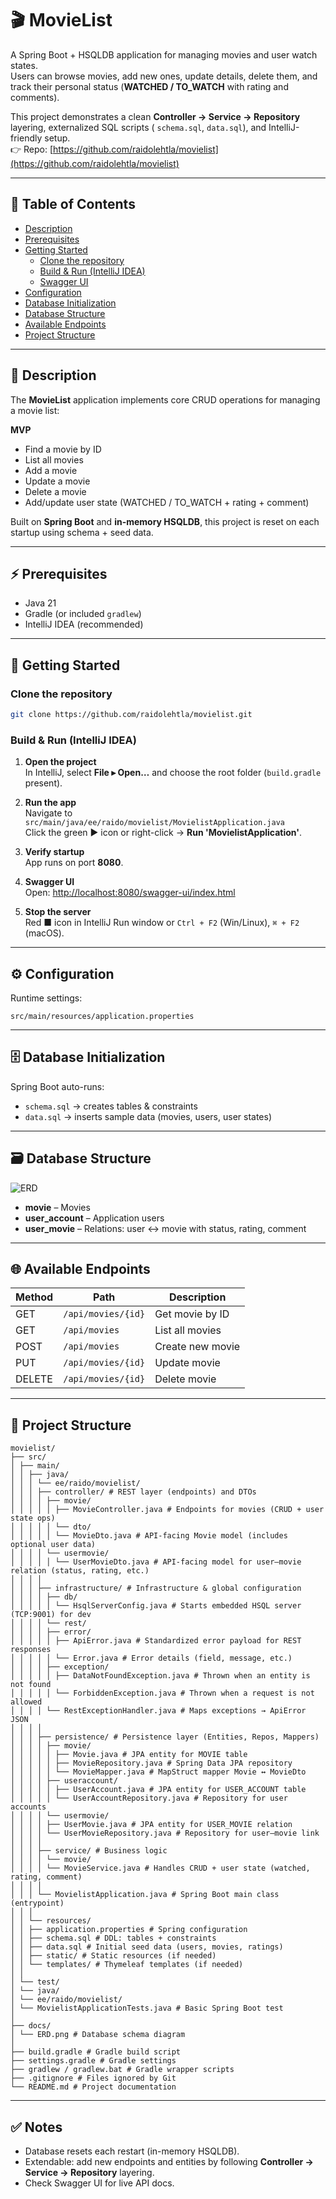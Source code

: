# 🎬 MovieList

A Spring Boot + HSQLDB application for managing movies and user watch states.  
Users can browse movies, add new ones, update details, delete them, and track their personal status (**WATCHED /
TO_WATCH** with rating and comments).

This project demonstrates a clean **Controller → Service → Repository** layering, externalized SQL scripts (
`schema.sql`, `data.sql`), and IntelliJ-friendly setup.  
👉 Repo: [https://github.com/raidolehtla/movielist](https://github.com/raidolehtla/movielist)

---

## 📑 Table of Contents

- [Description](#description)
- [Prerequisites](#prerequisites)
- [Getting Started](#getting-started)
    - [Clone the repository](#clone-the-repository)
    - [Build & Run (IntelliJ IDEA)](#build--run-intellij-idea)
    - [Swagger UI](#swagger-ui)
- [Configuration](#configuration)
- [Database Initialization](#database-initialization)
- [Database Structure](#database-structure)
- [Available Endpoints](#available-endpoints)
- [Project Structure](#project-structure)

---

## 📝 Description

The **MovieList** application implements core CRUD operations for managing a movie list:

**MVP**

- Find a movie by ID
- List all movies
- Add a movie
- Update a movie
- Delete a movie
- Add/update user state (WATCHED / TO_WATCH + rating + comment)

Built on **Spring Boot** and **in-memory HSQLDB**, this project is reset on each startup using schema + seed data.

---

## ⚡ Prerequisites

- Java 21
- Gradle (or included `gradlew`)
- IntelliJ IDEA (recommended)

---

## 🚀 Getting Started

### Clone the repository

```bash
git clone https://github.com/raidolehtla/movielist.git
```

### Build & Run (IntelliJ IDEA)

1. **Open the project**  
   In IntelliJ, select **File ▸ Open…** and choose the root folder (`build.gradle` present).

2. **Run the app**  
   Navigate to `src/main/java/ee/raido/movielist/MovielistApplication.java`  
   Click the green ▶︎ icon or right-click → **Run 'MovielistApplication'**.

3. **Verify startup**  
   App runs on port **8080**.

4. **Swagger UI**  
   Open: [http://localhost:8080/swagger-ui/index.html](http://localhost:8080/swagger-ui/index.html)

5. **Stop the server**  
   Red ■ icon in IntelliJ Run window or `Ctrl + F2` (Win/Linux), `⌘ + F2` (macOS).

---

## ⚙️ Configuration

Runtime settings:

```
src/main/resources/application.properties
```

---

## 🗄️ Database Initialization

Spring Boot auto-runs:

- `schema.sql` → creates tables & constraints
- `data.sql` → inserts sample data (movies, users, user states)

---

## 🗃️ Database Structure

![ERD](docs/ERD.png)

- **movie** – Movies
- **user_account** – Application users
- **user_movie** – Relations: user ↔ movie with status, rating, comment

---

## 🌐 Available Endpoints

| Method | Path               | Description      |
|--------|--------------------|------------------|
| GET    | `/api/movies/{id}` | Get movie by ID  |
| GET    | `/api/movies`      | List all movies  |
| POST   | `/api/movies`      | Create new movie |
| PUT    | `/api/movies/{id}` | Update movie     |
| DELETE | `/api/movies/{id}` | Delete movie     |

---

## 📂 Project Structure

```
movielist/
├── src/
│ ├── main/
│ │ ├── java/
│ │ │ └── ee/raido/movielist/
│ │ │ ├── controller/ # REST layer (endpoints) and DTOs
│ │ │ │ ├── movie/
│ │ │ │ │ ├── MovieController.java # Endpoints for movies (CRUD + user state ops)
│ │ │ │ │ └── dto/
│ │ │ │ │ └── MovieDto.java # API-facing Movie model (includes optional user data)
│ │ │ │ └── usermovie/
│ │ │ │ │ └── UserMovieDto.java # API-facing model for user–movie relation (status, rating, etc.)
│ │ │ │
│ │ │ ├── infrastructure/ # Infrastructure & global configuration
│ │ │ │ ├── db/
│ │ │ │ │ └── HsqlServerConfig.java # Starts embedded HSQL server (TCP:9001) for dev
│ │ │ │ └── rest/
│ │ │ │ ├── error/
│ │ │ │ │ ├── ApiError.java # Standardized error payload for REST responses
│ │ │ │ │ └── Error.java # Error details (field, message, etc.)
│ │ │ │ ├── exception/
│ │ │ │ │ ├── DataNotFoundException.java # Thrown when an entity is not found
│ │ │ │ │ └── ForbiddenException.java # Thrown when a request is not allowed
│ │ │ │ └── RestExceptionHandler.java # Maps exceptions → ApiError JSON
│ │ │ │
│ │ │ ├── persistence/ # Persistence layer (Entities, Repos, Mappers)
│ │ │ │ ├── movie/
│ │ │ │ │ ├── Movie.java # JPA entity for MOVIE table
│ │ │ │ │ ├── MovieRepository.java # Spring Data JPA repository
│ │ │ │ │ └── MovieMapper.java # MapStruct mapper Movie ↔ MovieDto
│ │ │ │ ├── useraccount/
│ │ │ │ │ ├── UserAccount.java # JPA entity for USER_ACCOUNT table
│ │ │ │ │ └── UserAccountRepository.java # Repository for user accounts
│ │ │ │ └── usermovie/
│ │ │ │ ├── UserMovie.java # JPA entity for USER_MOVIE relation
│ │ │ │ └── UserMovieRepository.java # Repository for user–movie link
│ │ │ │
│ │ │ ├── service/ # Business logic
│ │ │ │ └── movie/
│ │ │ │ └── MovieService.java # Handles CRUD + user state (watched, rating, comment)
│ │ │ │
│ │ │ └── MovielistApplication.java # Spring Boot main class (entrypoint)
│ │ │
│ │ └── resources/
│ │ ├── application.properties # Spring configuration
│ │ ├── schema.sql # DDL: tables + constraints
│ │ ├── data.sql # Initial seed data (users, movies, ratings)
│ │ ├── static/ # Static resources (if needed)
│ │ └── templates/ # Thymeleaf templates (if needed)
│ │
│ └── test/
│ └── java/
│ └── ee/raido/movielist/
│ └── MovielistApplicationTests.java # Basic Spring Boot test
│
├── docs/
│ └── ERD.png # Database schema diagram
│
├── build.gradle # Gradle build script
├── settings.gradle # Gradle settings
├── gradlew / gradlew.bat # Gradle wrapper scripts
├── .gitignore # Files ignored by Git
└── README.md # Project documentation
```

---

## ✅ Notes

- Database resets each restart (in-memory HSQLDB).
- Extendable: add new endpoints and entities by following **Controller → Service → Repository** layering.
- Check Swagger UI for live API docs.  
